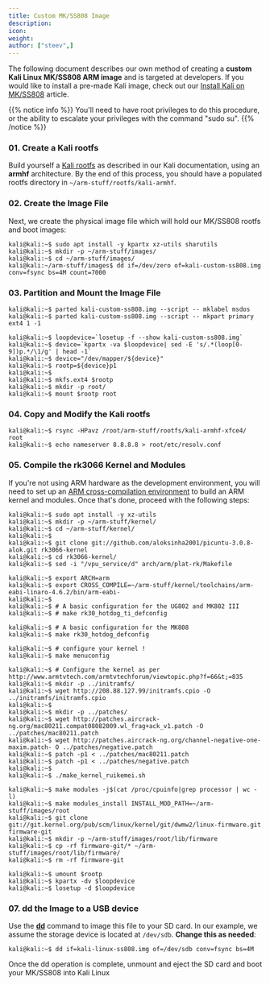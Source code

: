 ```yaml
---
title: Custom MK/SS808 Image
description:
icon:
weight:
author: ["steev",]
---
```


The following document describes our own method of creating a **custom Kali Linux MK/SS808 ARM image** and is targeted at developers. If you would like to install a pre-made Kali image, check out our [Install Kali on MK/SS808](/docs/arm/ss808-mk808/) article.

{{% notice info %}}
You'll need to have root privileges to do this procedure, or the ability to escalate your privileges with the command "sudo su".
{{% /notice %}}

### 01. Create a Kali rootfs

Build yourself a [Kali rootfs](/docs/development/kali-linux-arm-chroot/) as described in our Kali documentation, using an **armhf** architecture. By the end of this process, you should have a populated rootfs directory in `~/arm-stuff/rootfs/kali-armhf`.

### 02. Create the Image File

Next, we create the physical image file which will hold our MK/SS808 rootfs and boot images:

```console
kali@kali:~$ sudo apt install -y kpartx xz-utils sharutils
kali@kali:~$ mkdir -p ~/arm-stuff/images/
kali@kali:~$ cd ~/arm-stuff/images/
kali@kali:~/arm-stuff/images$ dd if=/dev/zero of=kali-custom-ss808.img conv=fsync bs=4M count=7000
```

### 03. Partition and Mount the Image File

```console
kali@kali:~$ parted kali-custom-ss808.img --script -- mklabel msdos
kali@kali:~$ parted kali-custom-ss808.img --script -- mkpart primary ext4 1 -1
```

```console
kali@kali:~$ loopdevice=`losetup -f --show kali-custom-ss808.img`
kali@kali:~$ device=`kpartx -va $loopdevice| sed -E 's/.*(loop[0-9])p.*/\1/g' | head -1`
kali@kali:~$ device="/dev/mapper/${device}"
kali@kali:~$ rootp=${device}p1
kali@kali:~$
kali@kali:~$ mkfs.ext4 $rootp
kali@kali:~$ mkdir -p root/
kali@kali:~$ mount $rootp root
```

### 04. Copy and Modify the Kali rootfs

```console
kali@kali:~$ rsync -HPavz /root/arm-stuff/rootfs/kali-armhf-xfce4/ root
kali@kali:~$ echo nameserver 8.8.8.8 > root/etc/resolv.conf
```

### 05. Compile the rk3066 Kernel and Modules

If you're not using ARM hardware as the development environment, you will need to set up an [ARM cross-compilation environment](/docs/development/arm-cross-compilation-environment/) to build an ARM kernel and modules. Once that's done, proceed with the following steps:

```console
kali@kali:~$ sudo apt install -y xz-utils
kali@kali:~$ mkdir -p ~/arm-stuff/kernel/
kali@kali:~$ cd ~/arm-stuff/kernel/
kali@kali:~$
kali@kali:~$ git clone git://github.com/aloksinha2001/picuntu-3.0.8-alok.git rk3066-kernel
kali@kali:~$ cd rk3066-kernel/
kali@kali:~$ sed -i "/vpu_service/d" arch/arm/plat-rk/Makefile
```

```console
kali@kali:~$ export ARCH=arm
kali@kali:~$ export CROSS_COMPILE=~/arm-stuff/kernel/toolchains/arm-eabi-linaro-4.6.2/bin/arm-eabi-
kali@kali:~$
kali@kali:~$ # A basic configuration for the UG802 and MK802 III
kali@kali:~$ # make rk30_hotdog_ti_defconfig

kali@kali:~$ # A basic configuration for the MK808
kali@kali:~$ make rk30_hotdog_defconfig

kali@kali:~$ # configure your kernel !
kali@kali:~$ make menuconfig

kali@kali:~$ # Configure the kernel as per http://www.armtvtech.com/armtvtechforum/viewtopic.php?f=66&t;=835
kali@kali:~$ mkdir -p ../initramfs/
kali@kali:~$ wget http://208.88.127.99/initramfs.cpio -O ../initramfs/initramfs.cpio
kali@kali:~$
kali@kali:~$ mkdir -p ../patches/
kali@kali:~$ wget http://patches.aircrack-ng.org/mac80211.compat08082009.wl_frag+ack_v1.patch -O ../patches/mac80211.patch
kali@kali:~$ wget http://patches.aircrack-ng.org/channel-negative-one-maxim.patch- O ../patches/negative.patch
kali@kali:~$ patch -p1 < ../patches/mac80211.patch
kali@kali:~$ patch -p1 < ../patches/negative.patch
kali@kali:~$
kali@kali:~$ ./make_kernel_ruikemei.sh
```

```console
kali@kali:~$ make modules -j$(cat /proc/cpuinfo|grep processor | wc -l)
kali@kali:~$ make modules_install INSTALL_MOD_PATH=~/arm-stuff/images/root
kali@kali:~$ git clone git://git.kernel.org/pub/scm/linux/kernel/git/dwmw2/linux-firmware.git firmware-git
kali@kali:~$ mkdir -p ~/arm-stuff/images/root/lib/firmware
kali@kali:~$ cp -rf firmware-git/* ~/arm-stuff/images/root/lib/firmware/
kali@kali:~$ rm -rf firmware-git
```

```console
kali@kali:~$ umount $rootp
kali@kali:~$ kpartx -dv $loopdevice
kali@kali:~$ losetup -d $loopdevice
```

### 07. dd the Image to a USB device

Use the **[dd](https://packages.debian.org/testing/dd)** command to image this file to your SD card. In our example, we assume the storage device is located at `/dev/sdb`. **Change this as needed**:

```console
kali@kali:~$ dd if=kali-linux-ss808.img of=/dev/sdb conv=fsync bs=4M
```

Once the dd operation is complete, unmount and eject the SD card and boot your MK/SS808 into Kali Linux
